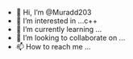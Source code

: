 - 👋 Hi, I’m @Muradd203
- 👀 I’m interested in ...c++
- 🌱 I’m currently learning ...
- 💞️ I’m looking to collaborate on ...
- 📫 How to reach me ...

<!---
Muradd203/Muradd203 is a ✨ special ✨ repository because its `README.md` (this file) appears on your GitHub profile.
You can click the Preview link to take a look at your changes.
--->
